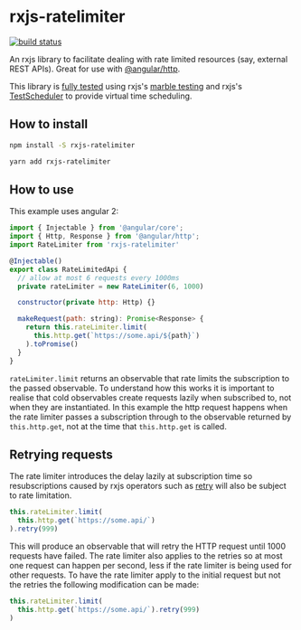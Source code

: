 # rxjs-ratelimiter

[![build status](https://circleci.com/gh/ohjames/rxjs-ratelimiter.png)](https://circleci.com/gh/ohjames/rxjs-ratelimiter)

An rxjs library to facilitate dealing with rate limited resources (say, external REST APIs). Great for use with [@angular/http](https://www.npmjs.com/package/@angular/http).

This library is [fully tested](src/index.spec.ts) using rxjs's [marble testing](https://github.com/ReactiveX/rxjs/blob/master/doc/writing-marble-tests.md) and rxjs's [TestScheduler](http://reactivex.io/rxjs/file/es6/testing/TestScheduler.js.html) to provide virtual time scheduling.

## How to install

```bash
npm install -S rxjs-ratelimiter
```

```bash
yarn add rxjs-ratelimiter
```

## How to use

This example uses angular 2:

```javascript
import { Injectable } from '@angular/core';
import { Http, Response } from '@angular/http';
import RateLimiter from 'rxjs-ratelimiter'

@Injectable()
export class RateLimitedApi {
  // allow at most 6 requests every 1000ms
  private rateLimiter = new RateLimiter(6, 1000)

  constructor(private http: Http) {}

  makeRequest(path: string): Promise<Response> {
    return this.rateLimiter.limit(
      this.http.get(`https://some.api/${path}`)
    ).toPromise()
  }
}
```

`rateLimiter.limit` returns an observable that rate limits the subscription to the passed observable. To understand how this works it is important to realise that cold observables create requests lazily when subscribed to, not when they are instantiated. In this example the http request happens when the rate limiter passes a subscription through to the observable returned by `this.http.get`, not at the time that `this.http.get` is called.

## Retrying requests

The rate limiter introduces the delay lazily at subscription time so resubscriptions caused by rxjs operators such as [retry](http://reactivex.io/rxjs/class/es6/Observable.js~Observable.html#instance-method-retry) will also be subject to rate limitation.

```javascript
this.rateLimiter.limit(
  this.http.get(`https://some.api/`)
).retry(999)
```

This will produce an observable that will retry the HTTP request until 1000 requests have failed. The rate limiter also applies to the retries so at most one request can happen per second, less if the rate limiter is being used for other requests. To have the rate limiter apply to the initial request but not the retries the following modification can be made:

```javascript
this.rateLimiter.limit(
  this.http.get(`https://some.api/`).retry(999)
)
```
